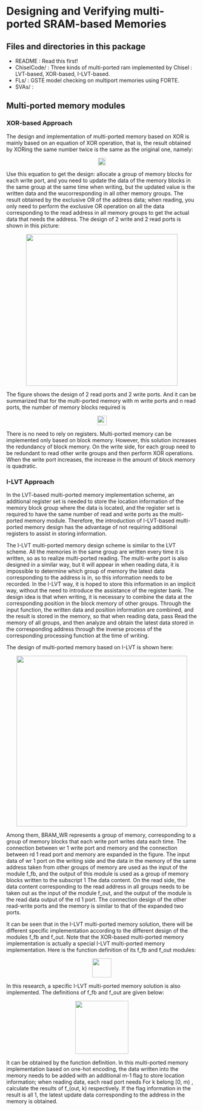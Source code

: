 # Designing and Verifying multi-ported SRAM-based Memories



## Files and directories in this package

- README : Read this first!
- ChiselCode/ : Three kinds of multi-ported ram implemented by Chisel : LVT-based, XOR-based, I-LVT-based. 
- FLs/ : GSTE model checking on multiport memories using FORTE.
- SVAs/ :

## Multi-ported memory modules

### XOR-based Approach

The design and implementation of multi-ported memory based on XOR is mainly based on an equation of XOR operation, that is, the result obtained by XORing the same number twice is the same as the original one, namely:

<div align=center><img src="https://s3.us-west-2.amazonaws.com/secure.notion-static.com/e94267c3-e416-4884-afb3-d8033441a50b/Untitled.png?X-Amz-Algorithm=AWS4-HMAC-SHA256&X-Amz-Credential=AKIAT73L2G45O3KS52Y5%2F20210613%2Fus-west-2%2Fs3%2Faws4_request&X-Amz-Date=20210613T154752Z&X-Amz-Expires=86400&X-Amz-Signature=aea17fd216ee6f27adce0bb8b2f26f1ff71ab2b37d813c35a67837d313e05f1f&X-Amz-SignedHeaders=host&response-content-disposition=filename%20%3D%22Untitled.png%22" height="20" /></div>

Use this equation to get the design: allocate a group of memory blocks for each write port, and you need to update the data of the memory blocks in the same group at the same time when writing, but the updated value is the written data and the wucorresponding in all other memory groups. The result obtained by the exclusive OR of the address data; when reading, you only need to perform the exclusive OR operation on all the data corresponding to the read address in all memory groups to get the actual data that needs the address. The design of 2 write and 2 read ports is shown in this picture:

<div align=center><img src="https://s3.us-west-2.amazonaws.com/secure.notion-static.com/76059e9a-f2b9-49c8-9553-79068a6ed7d4/pic3.png?X-Amz-Algorithm=AWS4-HMAC-SHA256&X-Amz-Credential=AKIAT73L2G45O3KS52Y5%2F20210613%2Fus-west-2%2Fs3%2Faws4_request&X-Amz-Date=20210613T084950Z&X-Amz-Expires=86400&X-Amz-Signature=7bd9b80262f34dac178f9e89fe127b33f0d480b05318fd8e8b8582b6a5cf7744&X-Amz-SignedHeaders=host&response-content-disposition=filename%20%3D%22pic3.png%22" height="400" /></div>



The figure shows the design of 2 read ports and 2 write ports. And it can be summarized that for the multi-ported memory with  m  write ports and  n  read ports, the number of memory blocks required is 

<div align=center><img src="https://s3.us-west-2.amazonaws.com/secure.notion-static.com/c3d40975-004c-4631-8130-eaf92ce2152b/Untitled.png?X-Amz-Algorithm=AWS4-HMAC-SHA256&X-Amz-Credential=AKIAT73L2G45O3KS52Y5%2F20210613%2Fus-west-2%2Fs3%2Faws4_request&X-Amz-Date=20210613T085208Z&X-Amz-Expires=86400&X-Amz-Signature=c8e8c5bd5cf5717defbc67d0535773114d4cfc1c50cbd9aa912aec30465a160a&X-Amz-SignedHeaders=host&response-content-disposition=filename%20%3D%22Untitled.png%22" height="25" /></div>

There is no need to rely on registers. Multi-ported memory can be implemented only based on block memory. However, this solution increases the redundancy of block memory. On the write side, for each group need to be redundant to read other write groups and then perform XOR operations. When the write port increases, the increase in the amount of block memory is quadratic.

### I-LVT Approach

In the LVT-based multi-ported memory implementation scheme, an additional register set is needed to store the location information of the memory block group where the data is located, and the register set is required to have the same number of read and write ports as the multi-ported memory module. Therefore, the introduction of I-LVT-based multi-ported memory design has the advantage of not requiring additional registers to assist in storing information.

The I-LVT multi-ported memory design scheme is similar to the LVT scheme. All the memories in the same group are written every time it is written, so as to realize multi-ported reading. The multi-write port is also designed in a similar way, but it will appear in when reading data, it is impossible to determine which group of memory the latest data corresponding to the address is in, so this information needs to be recorded. In the I-LVT way, it is hoped to store this information in an implicit way, without the need to introduce the assistance of the register bank. The design idea is that when writing, it is necessary to combine the data at the corresponding position in the block memory of other groups. Through the input function, the written data and position information are combined, and the result is stored in the memory, so that when reading data, pass Read the memory of all groups, and then analyze and obtain the latest data stored in the corresponding address through the inverse process of the corresponding processing function at the time of writing.

The design of multi-ported memory based on I-LVT is shown here:

<div align=center><img src="https://s3.us-west-2.amazonaws.com/secure.notion-static.com/c0cd3a51-93fa-4905-94c0-4f4c4517fc4d/pic4.png?X-Amz-Algorithm=AWS4-HMAC-SHA256&X-Amz-Credential=AKIAT73L2G45O3KS52Y5%2F20210613%2Fus-west-2%2Fs3%2Faws4_request&X-Amz-Date=20210613T085733Z&X-Amz-Expires=86400&X-Amz-Signature=c319db5bfcfc1db653d93ff7cd535c0107d1c85ff2965be6b13333c0f32dc2ff&X-Amz-SignedHeaders=host&response-content-disposition=filename%20%3D%22pic4.png%22" height="450" /></div>



Among them, BRAM\_WR represents a group of memory, corresponding to a group of memory blocks that each write port writes data each time. The connection between wr 1 write port and memory and the connection between rd 1 read port and memory are expanded in the figure. The input data of wr 1 port on the writing side and the data in the memory of the same address taken from other groups of memory are used as the input of the module f_fb​, and the output of this module is used as a group of memory blocks written to the subscript 1 The data content. On the read side, the data content corresponding to the read address in all groups needs to be taken out as the input of the module f_out​, and the output of the module is the read data output of the rd 1 port. The connection design of the other read-write ports and the memory is similar to that of the expanded two ports.

It can be seen that in the I-LVT multi-ported memory solution, there will be different specific implementation according to the different design of the modules f_fb and f_out. Note that the XOR-based multi-ported memory implementation is actually a special I-LVT multi-ported memory implementation. Here is the function definition of its f_fb and f_out modules:

<div align=center><img src="https://s3.us-west-2.amazonaws.com/secure.notion-static.com/6a564ca3-4b87-433c-877a-8b101127fcd2/Untitled.png?X-Amz-Algorithm=AWS4-HMAC-SHA256&X-Amz-Credential=AKIAT73L2G45O3KS52Y5%2F20210613%2Fus-west-2%2Fs3%2Faws4_request&X-Amz-Date=20210613T090412Z&X-Amz-Expires=86400&X-Amz-Signature=e85ff7e7a7d9822ffd06c4cf0bd09338566c0b60accf79665a3a2a5608c079f7&X-Amz-SignedHeaders=host&response-content-disposition=filename%20%3D%22Untitled.png%22" height="50" /></div>

In this research, a specific I-LVT multi-ported memory solution is also implemented. The definitions of  f_fb and  f_out  are given below:

<div align=center><img src="https://s3.us-west-2.amazonaws.com/secure.notion-static.com/f381f264-27ed-4111-b4ff-d25033b31fb7/Untitled.png?X-Amz-Algorithm=AWS4-HMAC-SHA256&X-Amz-Credential=AKIAT73L2G45O3KS52Y5%2F20210613%2Fus-west-2%2Fs3%2Faws4_request&X-Amz-Date=20210613T090756Z&X-Amz-Expires=86400&X-Amz-Signature=8bbc1e4cf21d2c978fe4920b13ba815cb3ebebc7a43bf964c166112c810d9fa2&X-Amz-SignedHeaders=host&response-content-disposition=filename%20%3D%22Untitled.png%22" height="140" /></div>

It can be obtained by the function definition. In this multi-ported memory implementation based on one-hot encoding, the data written into the memory needs to be added with an additional m-1​ flag to store location information; when reading data, each read port needs For  k belong [0, m) , calculate the results of  f_(out, k)  respectively. If the flag information in the result is all 1, the latest update data corresponding to the address in the memory is obtained.

